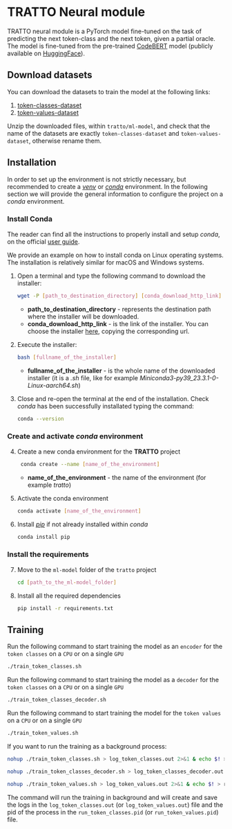 # TRATTO Neural module

TRATTO neural module is a PyTorch model fine-tuned on the task of predicting the next token-class and the next token, given a partial oracle. 
The model is fine-tuned from the pre-trained [CodeBERT](https://huggingface.co/microsoft/codebert-base) model (publicly 
available on [HuggingFace](https://huggingface.co/)).

## Download datasets

You can download the datasets to train the model at the following links:

1. [token-classes-dataset](https://uses0-my.sharepoint.com/:u:/g/personal/amarlop_us_es/EfhSQDH7I4BOouNGAeclVwABb0-PqecclECYwrEIPQ1IXg?download=1) 
2. [token-values-dataset](https://uses0-my.sharepoint.com/:u:/g/personal/amarlop_us_es/ERdhUoRSjc5FjRcTWcvkjUYBPYrOk_pAtW8iiNxc4VOleg?download=1)

Unzip the downloaded files, within `tratto/ml-model`, and check that the name of the datasets are exactly `token-classes-dataset` and `token-values-dataset`,
otherwise rename them.

## Installation

In order to set up the environment is not strictly necessary, but recommended to create a [_venv_](https://docs.python.org/3/library/venv.html) 
or [_conda_](https://docs.conda.io/en/latest/) environment. 
In the following section we will provide the general information to configure the project on a _conda_ environment.

### Install Conda

The reader can find all the instructions to properly install and setup _conda_, on the official [user guide](https://docs.conda.io/projects/conda/en/stable/user-guide/install/index.html).

We provide an example on how to install conda on Linux operating systems. The installation is relatively similar for
macOS and Windows systems.

1. Open a terminal and type the following command to download the installer:
    ```bash
    wget -P [path_to_destination_directory] [conda_download_http_link]
    ```
    * **path_to_destination_directory** - represents the destination path where the installer will be downloaded.
    * **conda_download_http_link** - is the link of the installer. You can choose the installer [here](https://docs.conda.io/en/latest/miniconda.html#linux-installers), copying the corresponding url.

2. Execute the installer:
    ```bash
    bash [fullname_of_the_installer]
    ```
   * **fullname_of_the_installer** - is the whole name of the downloaded installer (it is a _.sh_ file, like for example
     _Miniconda3-py39_23.3.1-0-Linux-aarch64.sh_)

3. Close and re-open the terminal at the end of the installation. Check _conda_ has been successfully installated typing the command:
    ```bash
    conda --version
    ```

### Create and activate _conda_ environment

4. Create a new conda environment for the **TRATTO** project
   ```bash
    conda create --name [name_of_the_environment]
    ```
   * **name_of_the_environment** - the name of the environment (for example _tratto_)

5. Activate the conda environment
    ```bash
    conda activate [name_of_the_environment]
    ```

6. Install [_pip_](https://pip.pypa.io/en/stable/) if not already installed within _conda_
    ```bash
    conda install pip
    ```

### Install the requirements
  
7. Move to the `ml-model` folder of the `tratto` project
    ```bash
    cd [path_to_the_ml-model_folder]
    ```
    
8. Install all the required dependencies
    ```bash
    pip install -r requirements.txt
    ```

## Training

Run the following command to start training the model as an `encoder` for the `token classes` on a `CPU` or on a single `GPU`
    
```bash
./train_token_classes.sh
```

Run the following command to start training the model as a `decoder` for the `token classes` on a `CPU` or on a single `GPU`
    
```bash
./train_token_classes_decoder.sh
```

Run the following command to start training the model for the `token values` on a `CPU` or on a single `GPU`
    
```bash
./train_token_values.sh
```

If you want to run the training as a background process:

```bash
nohup ./train_token_classes.sh > log_token_classes.out 2>&1 & echo $! > run_token_classes.pid
```

```bash
nohup ./train_token_classes_decoder.sh > log_token_classes_decoder.out 2>&1 & echo $! > run_token_classes_decoder.pid
```

```bash
nohup ./train_token_values.sh > log_token_values.out 2>&1 & echo $! > run_token_values.pid
```

The command will run the training in background and will create and save the logs in the `log_token_classes.out`  (or `log_token_values.out`)
file and the pid of the process in the `run_token_classes.pid` (or `run_token_values.pid`) file.